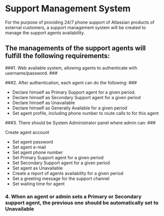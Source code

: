# Support Management System #

For the purpose of providing 24/7 phone support of Atlassian products of external customers, a support management system will be created to manage the support agents availability.

## The managements of the support agents will fulfill the following requirements: ##

###1. Web available system, allowing agents to authenticate with username/password. ###

###2. After authentication, each agent can do the following: ###

* Declare himself as Primary Support agent for a given period.
* Declare himself as Secondary Support agent for a given period
* Declare himself as Unavailable
* Declare himself as Generally Available for a given period
* Set agent profile, including phone number to route calls to for this agent

###3.	There should be System Administrator panel where admin can:  ###

Create agent account
* Set agent password
* Set agent e-mail
* Set agent phone number
* Set Primary Support agent for a given period
* Set Secondary Support agent for a given period
* Set agent as Unavailable
* Create a report of agents availability for a given period
* Set a greeting message for the support channel
* Set waiting time for agent

### 4.	When an agent or admin sets a Primary or Secondary support agent, the previous one should be automatically set to Unavailable ###
